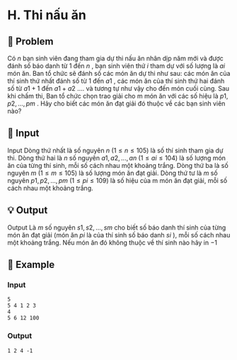 # H. Thi nấu ăn

## 📖 Problem

Có
$n$
bạn sinh viên đang tham gia dự thi nấu ăn nhân dịp năm mới và được đánh số báo danh từ
$1$
đến
$n$
, bạn sinh viên thứ
$i$
tham dự với số lượng là
$ai$
món ăn.
Ban tổ chức sẽ đánh số các món ăn dự thi như sau: các món ăn của thí sinh thứ nhất đánh số từ
$1$
đến
$a1$
, các món ăn của thí sinh thứ hai đánh số từ
$a1+ 1$
đến
$a1+a2$
.... và tương tự như vậy cho đến món cuối cùng. Sau khi chấm thi, Ban tổ chức chọn trao giải cho m món ăn với các số hiệu là
$p1,p2, ...,pm$
. Hãy cho biết các món ăn đạt giải đó thuộc về các bạn sinh viên nào?


## 🧩 Input

Input
Dòng thứ nhất là số nguyên
$n$
$(1≤n≤105)$
là số thí sinh tham gia dự thi.
Dòng thứ hai là
$n$
số nguyên
$a1,a2, ...,an$
$(1≤ai≤104)$
là số lượng món ăn của từng thí sinh, mỗi số cách nhau một khoảng trắng.
Dòng thứ ba là số nguyên
$m$
$(1≤m≤105)$
là số lượng món ăn đạt giải.
Dòng thứ tư là
$m$
số nguyên
$p1,p2, ...,pm$
$(1 ≤pi≤ 109)$
là số hiệu của m món ăn đạt giải, mỗi số cách nhau một khoảng trắng.


## 💡 Output

Output
Là
$m$
số nguyên
$s1,s2, ...,sm$
cho biết số báo danh thí sinh của từng món ăn đạt giải (món ăn
$pi$
là của thí sinh số báo danh
$si$
), mỗi số cách nhau một khoảng trắng.
Nếu món ăn đó không thuộc về thí sinh nào hãy in
$- 1$


## 🧠 Example

### Input

```text
5
5 4 1 2 3
4
5 6 12 100
```

### Output

```text
1 2 4 -1
```


